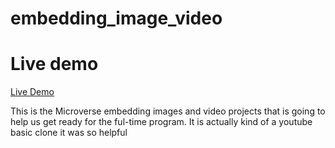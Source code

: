 # embedding_image_video

# Live demo

[Live Demo](https://hiroembeddingvideoandimages.netlify.app/)



This is the Microverse embedding images and video projects that is going to help us get ready for the ful-time program.
It is actually kind of a youtube basic clone  it was so helpful
